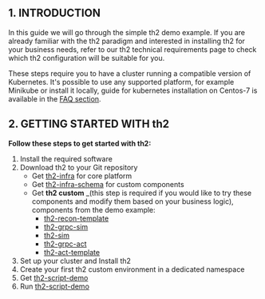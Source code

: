 ## 1. INTRODUCTION
In this guide we will go through the simple th2 demo example. If you are already familiar with the th2 paradigm and interested in installing th2 for your business needs, refer to our th2 technical requirements page to check which th2 configuration will be suitable for you.

These steps require you to have a cluster running a compatible version of Kubernetes. It's possible to use any supported platform, for example Minikube or install it locally, guide for kubernetes installation on Centos-7 is available in the [FAQ section](https://github.com/th2-net/th2-documentation/wiki/Centos-7-kubernetes-and-cassandra-installation-guide).

## 2. GETTING STARTED WITH th2
**Follow these steps to get started with th2:**
1. Install the required software
2. Download th2 to your Git repository
   - Get [th2-infra](https://github.com/th2-net/th2-infra) for core platform
   - Get [th2-infra-schema](https://github.com/th2-net/th2-infra-demo-configuration) for custom components
   - Get **th2 custom** _(this step is required if you would like to try these components and modify them based on your business logic), components from the demo example:
     - [th2-recon-template](https://github.com/th2-net/th2-check2-recon-template)
     - [th2-grpc-sim](https://github.com/th2-net/th2-grpc-sim-template)
     - [th2-sim](https://github.com/th2-net/th2-sim-template)
     - [th2-grpc-act](https://github.com/th2-net/th2-grpc-act-template)
     - [th2-act-template](https://github.com/th2-net/th2-act-template-j)
5. Set up your cluster and Install th2
6. Create your first th2 custom environment in a dedicated namespace
7. Get [th2-script-demo](https://github.com/th2-net/th2-demo-script)
8. Run [th2-script-demo](https://github.com/th2-net/th2-demo-script)

